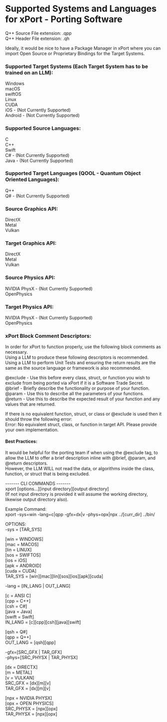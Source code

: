 # Supported Systems and Languages for xPort - Porting Software  

Q++ Source File extension: .qpp  
Q++ Header File extension: .qh  

Ideally, it would be nice to have a Package Manager in xPort where you can import Open Source or Proprietary Bindings for the Target Systems.  

### Supported Target Systems (Each Target System has to be trained on an LLM):  
Windows  
macOS  
swiftOS  
Linux  
CUDA  
iOS - (Not Currently Supported)  
Android - (Not Currently Supported)  

### Supported Source Languages:  
C  
C++  
Swift  
C# - (Not Currently Supported)  
Java - (Not Currently Supported)  
 
### Supported Target Languages (QOOL - Quantum Object Oriented Languages):  
Q++  
Q# - (Not Currently Supported)  

### Source Graphics API:  
DirectX  
Metal  
Vulkan  

### Target Graphics API:  
DirectX  
Metal  
Vulkan  

### Source Physics API:  
NVIDIA PhysX - (Not Currently Supported)  
OpenPhysics  

### Target Physics API:  
NVIDIA PhysX - (Not Currently Supported)  
OpenPhysics  

### xPort Block Comment Descriptors: 
In order for xPort to function properly, use the following block comments as necessary.  
Using a LLM to produce these following descriptors is recommended.  
Using a LLM to perform Unit Tests and ensuring the return results are the same as the source language or framework is also recommended.  
 
@exclude - Use this before every class, struct, or function you wish to exclude from being ported via xPort if it is a Software Trade Secret.  
@brief - Briefly describe the functionality or purpose of your function.  
@param - Use this to describe all the parameters of your functions.  
@return - Use this to describe the expected result of your function and any values that are returned.    

If there is no equivalent function, struct, or class or @exclude is used then it should throw the following error:  
Error: No equivalent struct, class, or function in target API. Please provide your own implementation.  

#### Best Practices:  
It would be helpful for the porting team if when using the @exclude tag, to allow the LLM to offer a brief description inline with @brief,   @param, and @return descriptors.  
However, the LLM WILL not read the data, or algorithms inside the class, function, or struct that is being excluded.  

------- CLI COMMANDS -------  
xport [options...][input directory][output directory]  
(If not input directory is provided it will assume the working directory, likewise output directory also).  

Example Command:  
xport -sys=win -lang=c|qpp -gfx=dx|v -phys=opx|npx ../[curr_dir] ../bin/  

OPTIONS:  
-sys = [TAR_SYS]  

[win = WINDOWS]  
[mac = MACOS]  
[lin = LINUX]  
[sos = SWIFTOS]  
[ios = iOS]  
[apk = ANDROID]  
[cuda = CUDA]  
TAR_SYS = [win][mac][lin][sos][ios][apk][cuda]  

-lang = [IN_LANG | OUT_LANG]  

[c = ANSI C]  
[cpp = C++]  
[csh = C#]  
[java = Java]  
[swift = Swift]  
IN_LANG = [c][cpp][csh][java][swift]  

[qsh = Q#]  
[qpp = Q++]  
OUT_LANG = [qsh][qpp]  

-gfx=[SRC_GFX | TAR_GFX]  
-phys=[SRC_PHYSX | TAR_PHYSX]  

[dx = DIRECTX]  
[m = METAL]  
[v = VULKAN]  
SRC_GFX = [dx][m][v]  
TAR_GFX = [dx][m][v]  

[npx = NVIDIA PHYSX]  
[opx = OPEN PHYSICS]  
SRC_PHYSX = [npx][opx]  
TAR_PHYSX = [npx][opx]  
